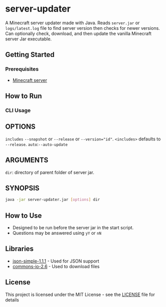 # server-updater
A Minecraft server updater made with Java. Reads `server.jar` or `logs/latest.log` file to find server version then checks for newer versions. Can optionally check, download, and then update the vanilla Minecraft server Jar executable.

## Getting Started

### Prerequisites

* [Minecraft server](https://www.minecraft.net/en-us/download/server)

## How to Run

### CLI Usage
## OPTIONS
`includes` `--snapshot` or `--release` or `--version="id"`. `<includes>` defaults to `--release`.
`auto`:`--auto-update`
## ARGUMENTS
`dir`: directory of parent folder of server jar.
## SYNOPSIS
```bash
java -jar server-updater.jar [options] dir
```
## How to Use
* Designed to be run before the server jar in the start script.
* Questions may be answered using `yY` or `nN`

## Libraries

* [json-simple-1.1.1](https://code.google.com/archive/p/json-simple/downloads) - Used for JSON support
* [commons-io-2.6](http://commons.apache.org/proper/commons-io/download_io.cgi) - Used to download files

## License

This project is licensed under the MIT License - see the [LICENSE](LICENSE) file for details
